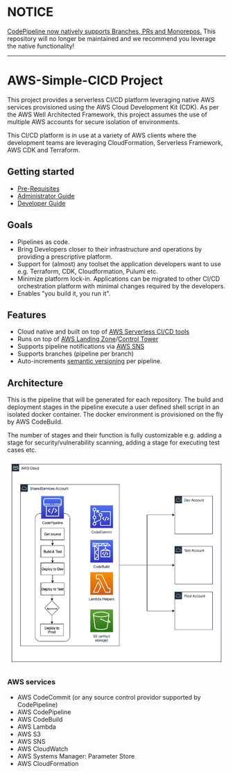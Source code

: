 # NOTICE
[CodePipeline now natively supports Branches, PRs and Monorepos.](https://aws.amazon.com/blogs/devops/aws-codepipeline-adds-support-for-branch-based-development-and-monorepos/) This repository will no longer be maintained and we recommend you leverage the native functionality!

---

# AWS-Simple-CICD Project

This project provides a serverless CI/CD platform leveraging native AWS services provisioned using the AWS Cloud Development Kit (CDK). As per the AWS Well Architected Framework, this project assumes the use of multiple AWS accounts for secure isolation of environments.

This CI/CD platform is in use at a variety of AWS clients where the development teams are leveraging CloudFormation, Serverless Framework, AWS CDK and Terraform.

## Getting started

- [Pre-Requisites](docs/prereq.md)
- [Administrator Guide](docs/admin.md)
- [Developer Guide](docs/developer.md)

## Goals

- Pipelines as code.
- Bring Developers closer to their infrastructure and operations by providing a prescriptive platform.
- Support for (almost) any toolset the application developers want to use e.g. Terraform, CDK, Cloudformation, Pulumi etc.
- Minimize platform lock-in. Applications can be migrated to other CI/CD orchestration platform with minimal changes required by the developers.
- Enables "you build it, you run it".

## Features

- Cloud native and built on top of [AWS Serverless CI/CD tools](https://aws.amazon.com/serverless/developer-tools/)
- Runs on top of [AWS Landing Zone](https://aws.amazon.com/solutions/implementations/aws-landing-zone/)/[Control Tower](https://aws.amazon.com/controltower/)
- Supports pipeline notifications via [AWS SNS](https://aws.amazon.com/sns/)
- Supports branches (pipeline per branch)
- Auto-increments [semantic versioning](https://www.semver.org) per pipeline.

## Architecture

This is the pipeline that will be generated for each repository. The build and deployment stages in the pipeline execute a user defined shell script in an isolated docker container. The docker environment is provisioned on the fly by AWS CodeBuild.

The number of stages and their function is fully customizable e.g. adding a stage for security/vulnerability scanning, adding a stage for executing test cases etc.

![Architecture](./architecture.png "CI/CD Architecture")

### AWS services

- AWS CodeCommit (or any source control providor supported by CodePipeline)
- AWS CodePipeline
- AWS CodeBuild
- AWS Lambda
- AWS S3
- AWS SNS
- AWS CloudWatch
- AWS Systems Manager: Parameter Store
- AWS CloudFormation
